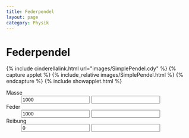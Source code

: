 ```yaml
---
title: Federpendel
layout: page
category: Physik
---
```


# Federpendel

<script type="text/javascript">
function updateSelect1() {
                var v = parseInt(document.getElementById('slider1').value) || 0;
                doScript("C.mass="+v*0.001);
                with(document.form1){text1.value=v*0.001;}
};
function updateSelect2() {
                var v = parseInt(document.getElementById('slider2').value) || 0;
                doScript("a.strength="+v*0.001);
                with(document.form1){text2.value=v*0.001;}
};
function updateSelect3() {
               cc='"';
                var v = parseInt(document.getElementById('slider3').value) || 0;
                doScript("inspect(simulation(),"+cc+"physenv.friction"+cc+","+v*0.001+");");
                with(document.form1){text3.value=v*0.001;}
};

fdSliderController.addEvent(window, 'load', updateSelect1);
fdSliderController.addEvent(window, 'load', updateSelect2);
fdSliderController.addEvent(window, 'load', updateSelect3);
</script>
<script language="JavaScript" type="text/javascript">
		function doScript(c)
		{
			document.Cindy.doCindyScript(c);
		};
               cc='"';
</script>






{% include cinderellalink.html url="images/SimplePendel.cdy" %}
{% capture applet %} {% include_relative images/SimplePendel.html %} {% endcapture %}
{% include showapplet.html %}







<form name="form1" action="#" method="get" >
      <dl>
        <dt><label for="slider1">Masse</label></dt>
        <dd>
         <input name="slider1" id="slider1" type="text" class="fd_range_500_8000 fd_hide_input fd_classname_extraclass fd_callback_updateSelect1" value="1000" />
         <input type="text"  name="text1" />
       </dd>
        <dt><label for="slider2">Feder</label></dt>
        <dd>
          <input name="slider2" id="slider2" type="text" class="fd_range_500_8000 fd_hide_input fd_classname_extraclass fd_callback_updateSelect2" value="1000" />
          <input type="text"  name="text2" />
        </dd>
        <dt><label for="slider3">Reibung</label></dt>
        <dd>
          <input name="slider3" id="slider3" type="text" class="fd_range_0_800 fd_hide_input fd_classname_extraclass fd_callback_updateSelect3" value="0" />
          <input type="text" name="text3"   />
        </dd>
      </dl>
    </form>
